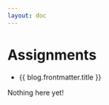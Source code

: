```yaml
---
layout: doc
---
```


<script setup>
  import {data as assign} from './assignments/assignments.data';
  import { withBase } from 'vitepress';
</script>

# Assignments

<ul v-if="assign.length > 0">
  <li v-for="blog of assign">
    <a :href="withBase(blog.url)">{{ blog.frontmatter.title }}</a>
  </li>
</ul>
<p v-else>
  Nothing here yet!
</p>
